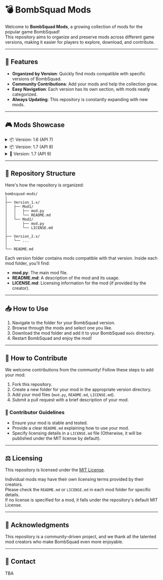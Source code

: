 # 💣 BombSquad Mods  

Welcome to **BombSquad Mods**, a growing collection of mods for the popular game BombSquad!  
This repository aims to organize and preserve mods across different game versions, making it easier for players to explore, download, and contribute.  

---  

## 🚀 Features  
- **Organized by Version**: Quickly find mods compatible with specific versions of BombSquad.  
- **Community Contributions**: Add your mods and help the collection grow.  
- **Easy Navigation**: Each version has its own section, with mods neatly categorized.  
- **Always Updating**: This repository is constantly expanding with new mods.  

---   

## 🎮 Mods Showcase  

<details>  
    <summary>📦 Version: 1.6 (API 7)</summary>  
    <p>Explore the exciting features and improvements of this version!</p>  
    <table>  
        <thead>  
            <tr>  
                <th>Mod</th>  
                <th>Description</th>  
                <th>Credit</th>  
            </tr>  
        </thead>  
        <tbody>  
            <tr>  
                <td><a href="https://example.com/mod1-url">Mod 1</a></td>  
                <td>Enhances gameplay with new features.</td>  
                <td><a href="https://github.com/creator1">Creator 1</a></td>  
            </tr>  
            <tr>  
                <td><a href="https://example.com/mod2-url">Mod 2</a></td>  
                <td>Fixes bugs and improves performance.</td>  
                <td><a href="https://github.com/creator2">Creator 2</a></td>  
            </tr>  
            <!-- Add more mods as needed -->  
        </tbody>  
    </table>  
</details>

<details>  
    <summary>📦 Version: 1.7 (API 8)</summary>  
    <p>Explore the exciting features and improvements of this version!</p>  
    <table>  
        <thead>  
            <tr>  
                <th>Mod</th>  
                <th>Description</th>  
                <th>Credit</th>  
            </tr>  
        </thead>  
        <tbody>  
            <tr>  
                <td><a href="https://example.com/mod1-url">Mod 1</a></td>  
                <td>Enhances gameplay with new features.</td>  
                <td><a href="https://github.com/creator1">Creator 1</a></td>  
            </tr>  
            <tr>  
                <td><a href="https://example.com/mod2-url">Mod 2</a></td>  
                <td>Fixes bugs and improves performance.</td>  
                <td><a href="https://github.com/creator2">Creator 2</a></td>  
            </tr>  
            <!-- Add more mods as needed -->  
        </tbody>  
    </table>  
</details>  

<details>  
    <summary>🚀 Version: 1.7 (API 9)</summary>  
    <p>Discover the latest updates and enhancements!</p>  
    <table>  
        <thead>  
            <tr>  
                <th>Mod</th>  
                <th>Description</th>  
                <th>Credit</th>  
            </tr>  
        </thead>  
        <tbody>  
            <tr>  
                <td><a href="https://example.com/mod3-url">Mod 3</a></td>  
                <td>Introducing new levels and challenges.</td>  
                <td><a href="https://github.com/creator3">Creator 3</a></td>  
            </tr>  
            <tr>  
                <td><a href="https://example.com/mod4-url">Mod 4</a></td>  
                <td>Improves graphics and visual quality.</td>  
                <td><a href="https://github.com/creator4">Creator 4</a></td>  
            </tr>  
            <!-- Add more mods as needed -->  
        </tbody>  
    </table>  
</details>  

---  

## 📂 Repository Structure  

Here's how the repository is organized:

```
bombsquad-mods/
│
├── Version_1.x/
│   ├── Mod1/
│   │   ├── mod.py
│   │   └── README.md
│   └── Mod2/
│       ├── mod.py
│       └── LICENSE.md
│
├── Version_2.x/
│   └── ...
│
└── README.md
```

Each version folder contains mods compatible with that version. Inside each mod folder, you'll find:  
- **mod.py**: The main mod file.  
- **README.md**: A description of the mod and its usage.  
- **LICENSE.md**: Licensing information for the mod (if provided by the creator).  

---  

## 📥 How to Use  
1. Navigate to the folder for your BombSquad version.  
2. Browse through the mods and select one you like.  
3. Download the mod folder and add it to your BombSquad `mods` directory.  
4. Restart BombSquad and enjoy the mod!  

---  

## 🤝 How to Contribute  
We welcome contributions from the community! Follow these steps to add your mod:  

1. Fork this repository.  
2. Create a new folder for your mod in the appropriate version directory.  
3. Add your mod files (`mod.py`, `README.md`, `LICENSE.md`).  
4. Submit a pull request with a brief description of your mod.  

### **📜 Contributor Guidelines**  
- Ensure your mod is stable and tested.  
- Provide a clear `README.md` explaining how to use your mod.  
- Specify licensing details in a `LICENSE.md` file (Otherwise, it will be published under the MIT license by default).  

---  

## ⚖️ Licensing  
This repository is licensed under the [MIT License](LICENSE).  

Individual mods may have their own licensing terms provided by their creators.  
Please check the `README.md` or `LICENSE.md` in each mod folder for specific details.  
If no license is specified for a mod, it falls under the repository's default MIT License.  

---  

## 🙌 Acknowledgments  
This repository is a community-driven project, and we thank all the talented mod creators who make BombSquad even more enjoyable.  

---  

## 📧 Contact  
TBA

